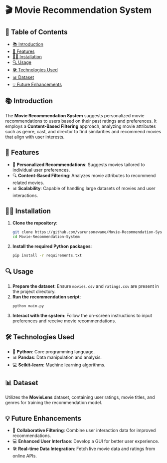 
# 🎬 Movie Recommendation System

## 📝 Table of Contents
- [📚 Introduction](#📚-introduction)
- [🔧 Features](#🔧-features)
- [👨‍💻 Installation](#👨‍💻-installation)
- [🔍 Usage](#🔍-usage)
- [🛠️ Technologies Used](#🛠️-technologies-used)
- [📊 Dataset](#📊-dataset)
- [💡 Future Enhancements](#💡-future-enhancements)

## 📚 Introduction
The **Movie Recommendation System** suggests personalized movie recommendations to users based on their past ratings and preferences. It employs a **Content-Based Filtering** approach, analyzing movie attributes such as genre, cast, and director to find similarities and recommend movies that align with user interests.

## 🔧 Features
- 👤 **Personalized Recommendations**: Suggests movies tailored to individual user preferences.
- 🔍 **Content-Based Filtering**: Analyzes movie attributes to recommend related movies.
- 📊 **Scalability**: Capable of handling large datasets of movies and user interactions.

## 👨‍💻 Installation
1. **Clone the repository**:
   ```bash
   git clone https://github.com/varunsonawane/Movie-Recommendation-System.git
   cd Movie-Recommendation-System
   ```
2. **Install the required Python packages**:
   ```bash
   pip install -r requirements.txt
   ```

## 🔍 Usage
1. **Prepare the dataset**: Ensure `movies.csv` and `ratings.csv` are present in the project directory.
2. **Run the recommendation script**:
   ```bash
   python main.py
   ```
3. **Interact with the system**: Follow the on-screen instructions to input preferences and receive movie recommendations.

## 🛠️ Technologies Used
- 🐉 **Python**: Core programming language.
- 📊 **Pandas**: Data manipulation and analysis.
- 💻 **Scikit-learn**: Machine learning algorithms.

## 📊 Dataset
Utilizes the **MovieLens** dataset, containing user ratings, movie titles, and genres for training the recommendation model.

## 💡 Future Enhancements
- 🧰 **Collaborative Filtering**: Combine user interaction data for improved recommendations.
- 💻 **Enhanced User Interface**: Develop a GUI for better user experience.
- 🛠️ **Real-time Data Integration**: Fetch live movie data and ratings from online APIs.

